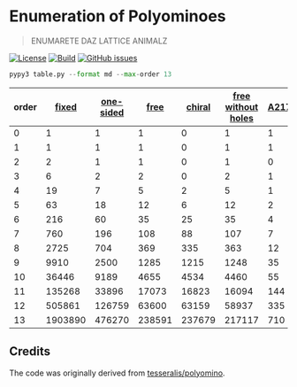 Enumeration of Polyominoes
==

> ENUMARETE DAZ LATTICE ANIMALZ

[![License](https://img.shields.io/github/license/aureooms-research/polyominoes.svg)](https://raw.githubusercontent.com/aureooms-research/polyominoes/master/LICENSE)
[![Build](https://img.shields.io/travis/aureooms-research/polyominoes/master.svg)](https://travis-ci.org/aureooms-research/polyominoes/branches)
[![GitHub issues](https://img.shields.io/github/issues/aureooms-research/polyominoes.svg)](https://github.com/aureooms-research/polyominoes/issues)

```py
pypy3 table.py --format md --max-order 13
```

  |                                          order |              [fixed](https://oeis.org/A001168) |          [one-sided](https://oeis.org/A000988) |               [free](https://oeis.org/A000105) |             [chiral](https://oeis.org/A030228) | [free without holes](https://oeis.org/A000104) |            [A217595](https://oeis.org/A217595) |
  | ---------------------------------------------- | ---------------------------------------------- | ---------------------------------------------- | ---------------------------------------------- | ---------------------------------------------- | ---------------------------------------------- | ---------------------------------------------- |
  |                                              0 |                                              1 |                                              1 |                                              1 |                                              0 |                                              1 |                                              1 |
  |                                              1 |                                              1 |                                              1 |                                              1 |                                              0 |                                              1 |                                              1 |
  |                                              2 |                                              2 |                                              1 |                                              1 |                                              0 |                                              1 |                                              0 |
  |                                              3 |                                              6 |                                              2 |                                              2 |                                              0 |                                              2 |                                              1 |
  |                                              4 |                                             19 |                                              7 |                                              5 |                                              2 |                                              5 |                                              1 |
  |                                              5 |                                             63 |                                             18 |                                             12 |                                              6 |                                             12 |                                              2 |
  |                                              6 |                                            216 |                                             60 |                                             35 |                                             25 |                                             35 |                                              4 |
  |                                              7 |                                            760 |                                            196 |                                            108 |                                             88 |                                            107 |                                              7 |
  |                                              8 |                                           2725 |                                            704 |                                            369 |                                            335 |                                            363 |                                             12 |
  |                                              9 |                                           9910 |                                           2500 |                                           1285 |                                           1215 |                                           1248 |                                             35 |
  |                                             10 |                                          36446 |                                           9189 |                                           4655 |                                           4534 |                                           4460 |                                             55 |
  |                                             11 |                                         135268 |                                          33896 |                                          17073 |                                          16823 |                                          16094 |                                            144 |
  |                                             12 |                                         505861 |                                         126759 |                                          63600 |                                          63159 |                                          58937 |                                            335 |
  |                                             13 |                                        1903890 |                                         476270 |                                         238591 |                                         237679 |                                         217117 |                                            710 |


## Credits

The code was originally derived from
[tesseralis/polyomino](https://github.com/tesseralis/polyomino).
